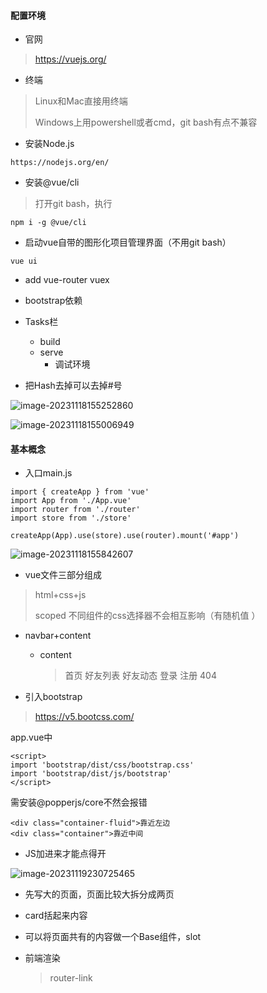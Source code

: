 #### 配置环境

- 官网

> https://vuejs.org/

- 终端

> Linux和Mac直接用终端
>
> Windows上用powershell或者cmd，git bash有点不兼容

- 安装Node.js

```
https://nodejs.org/en/
```

- 安装@vue/cli

> 打开git bash，执行

```
npm i -g @vue/cli
```

- 启动vue自带的图形化项目管理界面（不用git bash）

```
vue ui
```

- add vue-router vuex
- bootstrap依赖
- Tasks栏
    - build
    - serve
        - 调试环境

- 把Hash去掉可以去掉#号

![image-20231118155252860](C:\Users\huadan\AppData\Roaming\Typora\typora-user-images\image-20231118155252860.png)

<img src="C:\Users\huadan\AppData\Roaming\Typora\typora-user-images\image-20231118155006949.png" alt="image-20231118155006949"/>

#### 基本概念

- 入口main.js

```vue
import { createApp } from 'vue'
import App from './App.vue'
import router from './router'
import store from './store'

createApp(App).use(store).use(router).mount('#app')
```

![image-20231118155842607](C:\Users\huadan\AppData\Roaming\Typora\typora-user-images\image-20231118155842607.png)

- vue文件三部分组成

> html+css+js
>
> scoped 不同组件的css选择器不会相互影响（有随机值 ）

- navbar+content

    - content

        > 首页 好友列表 好友动态 登录 注册 404



- 引入bootstrap

> https://v5.bootcss.com/

app.vue中

```vue
<script>
import 'bootstrap/dist/css/bootstrap.css'
import 'bootstrap/dist/js/bootstrap'
</script>
```

需安装@popperjs/core不然会报错

```
<div class="container-fluid">靠近左边
<div class="container">靠近中间
```

- JS加进来才能点得开

![image-20231119230725465](C:\Users\huadan\AppData\Roaming\Typora\typora-user-images\image-20231119230725465.png)

- 先写大的页面，页面比较大拆分成两页

- card括起来内容

- 可以将页面共有的内容做一个Base组件，slot

- 前端渲染

    > router-link
